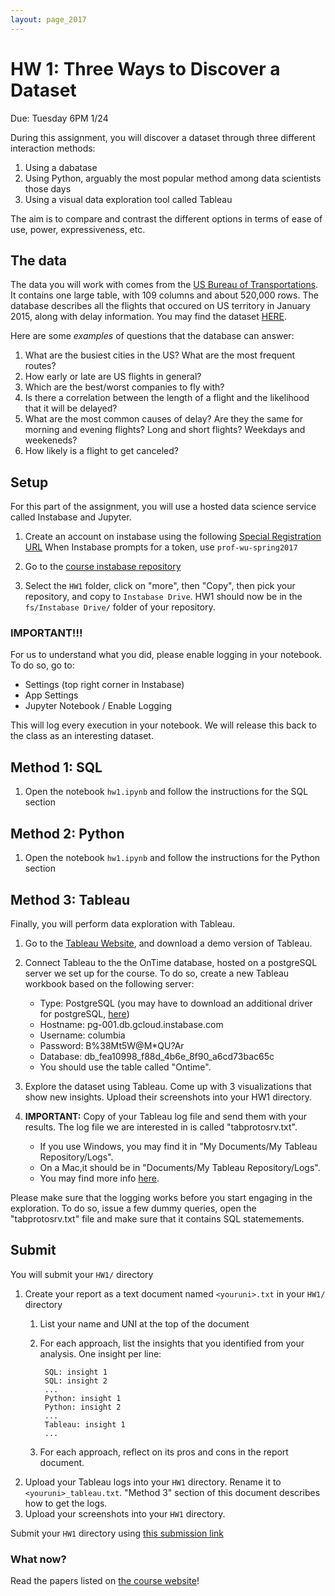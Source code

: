 ```yaml
---
layout: page_2017
---
```


# HW 1: Three Ways to Discover a Dataset

Due: Tuesday 6PM 1/24

During this assignment, you will discover a dataset through three different interaction methods:

1. Using a dabatase
2. Using Python, arguably the most popular method among data scientists those days
2. Using a visual data exploration tool called Tableau

The aim is to compare and contrast the different options in terms of ease of use, power, expressiveness, etc.


## The data

The data you will work with comes from the [US Bureau of Transportations](http://www.transtats.bts.gov/). It contains one large table, with 109 columns and about 520,000 rows. The database describes all the flights that occured on US territory in January 2015, along with delay information. You may find the dataset [HERE](http://www.transtats.bts.gov/Download/On_Time_On_Time_Performance_2015_1.zip).

Here are some _examples_ of questions that the database can answer:

1. What are the busiest cities in the US? What are the most frequent routes?
2. How early or late are US flights in general?
3. Which are the best/worst companies to fly with?
4. Is there a correlation between the length of a flight and the likelihood that it will be delayed?
5. What are the most common causes of delay? Are they the same for morning and evening flights? Long and short flights? Weekdays and weekeneds?
6. How likely is a flight to get canceled?

## Setup

For this part of the assignment, you will use a hosted data science service called Instabase and Jupyter.

1. Create an account on instabase using the following [Special Registration URL](https://www.instabase.com/account/login?use_token=true)
When Instabase prompts for a token, use `prof-wu-spring2017`

2. Go to the [course instabase repository](https://www.instabase.com/tsellam/6998.002-viz/fs/Instabase%20Drive/)

3. Select the `HW1` folder, click on "more", then "Copy", then pick your repository, and copy to `Instabase Drive`.
HW1 should now be in the `fs/Instabase Drive/` folder of your repository.

### IMPORTANT!!!

For us to understand what you did, please enable logging in your notebook. To do so, go to:

- Settings (top right corner in Instabase)
- App Settings
- Jupyter Notebook / Enable Logging

This will log every execution in your notebook.  We will release this back to the class as an interesting dataset.



## Method 1: SQL

1. Open the notebook `hw1.ipynb` and follow the instructions for the SQL section


## Method 2: Python

1. Open the notebook `hw1.ipynb` and follow the instructions for the Python section


## Method 3: Tableau

Finally, you will perform data exploration with Tableau.

1. Go to the [Tableau Website](https://www.tableau.com/), and download a demo version of Tableau.

2. Connect Tableau to the the OnTime database, hosted on a postgreSQL server we set up for the course.
To do so, create a new Tableau workbook based on the following server:

    * Type: PostgreSQL (you may have to download an additional driver for postgreSQL, [here](https://www.tableau.com/support/drivers))
    * Hostname: pg-001.db.gcloud.instabase.com
    * Username: columbia
    * Password: B%38Mt5W@M*QU?Ar
    * Database: db_fea10998_f88d_4b6e_8f90_a6cd73bac65c
    * You should use the table called "Ontime".

3. Explore the dataset using Tableau.  Come up with 3 visualizations that show new insights.  Upload their screenshots into your HW1 directory.

4. **IMPORTANT:** Copy of your Tableau log file and send them with your results. The log file we are interested in is called "tabprotosrv.txt". 

    * If you use Windows, you may find it in "My Documents/My Tableau Repository/Logs". 
    * On a Mac,it should be in "Documents/My Tableau Repository/Logs". 
    * You may find more info [here](http://kb.tableau.com/articles/howto/viewing-underlying-sql-queries-desktop).

Please make sure that the logging works before you start engaging in the exploration. To do so, issue a few dummy queries, open the "tabprotosrv.txt" file and make sure that it contains SQL statemements.



## Submit

You will submit your `HW1/` directory

1. Create your report as a text document named `<youruni>.txt`  in your `HW1/` directory
    1. List your name and UNI at the top of the document
    1. For each approach, list the insights that you identified from your analysis.  One insight per line:

            SQL: insight 1
            SQL: insight 2
            ...
            Python: insight 1
            Python: insight 2
            ...
            Tableau: insight 1
            ...

          
    2. For each approach, reflect on its pros and cons in the report document.
3. Upload your Tableau logs into your `HW1` directory.  Rename it to `<youruni>_tableau.txt`.   "Method 3" section of this document describes how to get the logs.
4. Upload your screenshots into your `HW1` directory.

Submit your `HW1` directory using [this submission link](https://www.instabase.com/apps/file-submission/cmd/submit/0be40120-53de-4718-a18d-3e773da8c7b5)

### What now?

Read the papers listed on [the course website](http://columbiaviz.github.io)!
